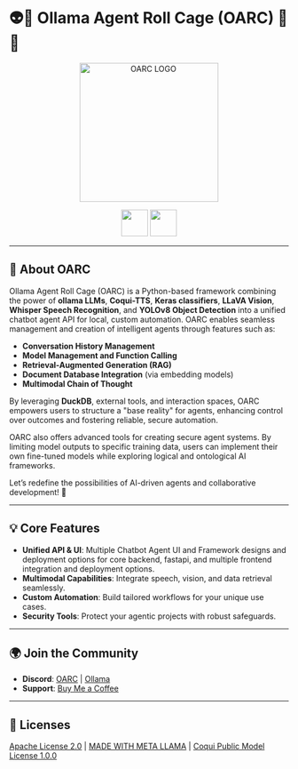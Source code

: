 # 👽🧙 **Ollama Agent Roll Cage (OARC)** 🤬🤖  
<p align="center">  
  <img src="https://raw.githubusercontent.com/Ollama-Agent-Roll-Cage/oarc/assets/OARC_LOGO_RMBG.png" alt="OARC LOGO" width="250"/>  
</p>  
<p align="center">  
  <a href="https://ko-fi.com/theborch"><img src="https://raw.githubusercontent.com/Ollama-Agent-Roll-Cage/oarc/assets/buy me a coffee button (2).png" height="48"></a>  
  <a href="https://discord.gg/mNeQZzBHuW"><img src="https://raw.githubusercontent.com/Ollama-Agent-Roll-Cage/oarc/assets/Discord Button Ollama v4.png" height="48"></a>  
</p>  

---

## 🌌 **About OARC**

Ollama Agent Roll Cage (OARC) is a Python-based framework combining the power of **ollama LLMs**, **Coqui-TTS**, **Keras classifiers**, **LLaVA Vision**, **Whisper Speech Recognition**, and **YOLOv8 Object Detection** into a unified chatbot agent API for local, custom automation. OARC enables seamless management and creation of intelligent agents through features such as:

- **Conversation History Management**  
- **Model Management and Function Calling**  
- **Retrieval-Augmented Generation (RAG)**  
- **Document Database Integration** (via embedding models)  
- **Multimodal Chain of Thought**  

By leveraging **DuckDB**, external tools, and interaction spaces, OARC empowers users to structure a "base reality" for agents, enhancing control over outcomes and fostering reliable, secure automation.  

OARC also offers advanced tools for creating secure agent systems. By limiting model outputs to specific training data, users can implement their own fine-tuned models while exploring logical and ontological AI frameworks.  

Let’s redefine the possibilities of AI-driven agents and collaborative development! 🌟  

---

## 💡 **Core Features**

- **Unified API & UI**: Multiple Chatbot Agent UI and Framework designs and deployment options for core backend, fastapi, and multiple frontend integration and deployment options.  
- **Multimodal Capabilities**: Integrate speech, vision, and data retrieval seamlessly.  
- **Custom Automation**: Build tailored workflows for your unique use cases.  
- **Security Tools**: Protect your agentic projects with robust safeguards.  

---

## 🌍 **Join the Community**  

- **Discord**: [OARC](https://discord.gg/qfpwCB8nXs) | [Ollama](https://discord.gg/ollama) 
- **Support**: [Buy Me a Coffee](https://ko-fi.com/oll4m404rc)  

---

## 📜 **Licenses**  

[Apache License 2.0](https://www.apache.org/licenses/LICENSE-2.0) | [MADE WITH META LLAMA](https://huggingface.co/cognitivecomputations/dolphin-2.9-llama3-8b/blob/main/LICENSE) | [Coqui Public Model License 1.0.0](https://huggingface.co/Borcherding/XTTS-v2_C3PO/blob/main/LICENSE.txt)  
